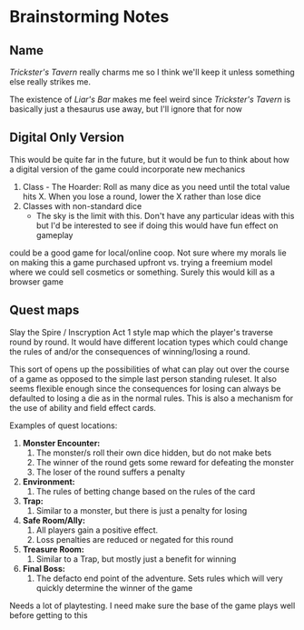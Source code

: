 # Brainstorming Notes

## Name
*Trickster's Tavern* really charms me so I think we'll keep it unless something else really strikes me.

The existence of *Liar's Bar* makes me feel weird since *Trickster's Tavern* is basically just a thesaurus use away, but I'll ignore that for now

## Digital Only Version

This would be quite far in the future, but it would be fun to think about how a digital version of the game could incorporate new mechanics

1. Class - The Hoarder: Roll as many dice as you need until the total value hits X. When you lose a round, lower the X rather than lose dice
2. Classes with non-standard dice
	- The sky is the limit with this. Don't have any particular ideas with this but I'd be interested to see if doing this would have fun effect on gameplay

could be a good game for local/online coop. Not sure where my morals lie on making this a game purchased upfront vs. trying a freemium model where we could sell cosmetics or something. Surely this would kill as a browser game 

## Quest maps

Slay the Spire / Inscryption Act 1 style map which the player's traverse round by round. It would have different location types which could change the rules of and/or the consequences of winning/losing a round.

This sort of opens up the possibilities of what can play out over the course of a game as opposed to the simple last person standing ruleset. It also seems flexible enough since the consequences for losing can always be defaulted to losing a die as in the normal rules. This is also a mechanism for the use of ability and field effect cards.

Examples of quest locations:

1. **Monster Encounter:**
	1. The monster/s roll their own dice hidden, but do not make bets
	2. The winner of the round gets some reward for defeating the monster
	3. The loser of the round suffers a penalty
2. **Environment:**
	1. The rules of betting change based on the rules of the card
3. **Trap:**
	1. Similar to a monster, but there is just a penalty for losing
4. **Safe Room/Ally:**
	1. All players gain a positive effect.
	2. Loss penalties are reduced or negated for this round 
5. **Treasure Room:**
	1. Similar to a Trap, but mostly just a benefit for winning
6. **Final Boss:**
	1. The defacto end point of the adventure. Sets rules which will very quickly determine the winner of the game

Needs a lot of playtesting. I need make sure the base of the game plays well before getting to this